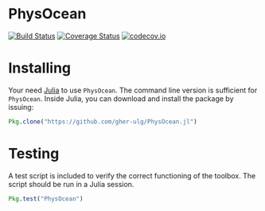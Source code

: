 # PhysOcean

[![Build Status](https://travis-ci.org/gher-ulg/PhysOcean.jl.svg?branch=master)](https://travis-ci.org/gher-ulg/PhysOcean.jl)
[![Coverage Status](https://coveralls.io/repos/gher-ulg/PhysOcean.jl/badge.svg?branch=master&service=github)](https://coveralls.io/github/gher-ulg/PhysOcean.jl?branch=master) [![codecov.io](http://codecov.io/github/gher-ulg/PhysOcean.jl/coverage.svg?branch=master)](http://codecov.io/github/gher-ulg/PhysOcean.jl?branch=master)



# Installing

Your need [Julia](http://julialang.org) to use `PhysOcean`. The command line version is sufficient for `PhysOcean`.
Inside Julia, you can download and install the package by issuing:

```julia
Pkg.clone("https://github.com/gher-ulg/PhysOcean.jl")
```

# Testing

A test script is included to verify the correct functioning of the toolbox.
The script should be run in a Julia session.

```julia
Pkg.test("PhysOcean")
```

